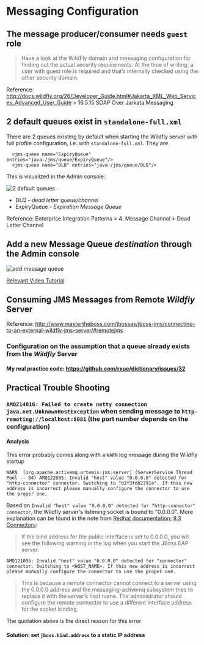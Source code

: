 # Messaging Configuration
## The message producer/consumer needs `guest` role

> Have a look at the WildFly domain and messaging configuration for finding out the actual security requirements. At the time of writing, a user with guest role is required and that’s internally checked using the other security domain. 

Reference: http://docs.wildfly.org/26/Developer_Guide.html#Jakarta_XML_Web_Services_Advanced_User_Guide > 16.5.15 SOAP Over Jarkata Messaging

## 2 default queues exist in `standalone-full.xml`
There are 2 queues existing by default when starting the Wildfly server with full profile configuration, i.e. with `standalone-full.xml`. They are

```
  <jms-queue name="ExpiryQueue" entries="java:/jms/queue/ExpiryQueue"/>
  <jms-queue name="DLQ" entries="java:/jms/queue/DLQ"/>
```

This is visualized in the Admin console:

![2 default queues](https://user-images.githubusercontent.com/3033388/174456874-0c0d403c-68e0-45a5-b6f7-7a339b4e162f.png)

 * DLQ - *dead letter queue/channel*
 * ExpiryQueue - *Expiration Message Queue*

Reference: Enterprise Integration Patterns > 4. Message Channel > Dead Letter Channel


## Add a new Message Queue *destination* through the Admin console
![add message queue](https://user-images.githubusercontent.com/3033388/174456532-652f455a-cbe4-4914-8b5f-34c148636db1.png)

[Relevant Video Tutorial](https://www.youtube.com/watch?v=StqHcny4dGc)

## Consuming JMS Messages from Remote *Wildfly* Server

Reference: http://www.mastertheboss.com/jbossas/jboss-jms/connecting-to-an-external-wildfly-jms-server/#remotejms

### Configuration on the assumption that a queue already exists from the *Wildfly* Server

#### My real practice code: https://github.com/rxue/dictionary/issues/32

## Practical Trouble Shooting
### `AMQ214016: Failed to create netty connection java.net.UnknownHostException` when sending message to `http-remoting://localhost:8081` (the port number depends on the configuration)
#### Analysis
This error probably comes along with a `WARN` log message during the Wildfly startup

```
WARN  [org.apache.activemq.artemis.jms.server] (ServerService Thread Pool -- 84) AMQ122005: Invalid "host" value "0.0.0.0" detected for "http-connector" connector. Switching to "b2f3fd82791e". If this new address is incorrect please manually configure the connector to use the proper one.
```

Based on `Invalid "host" value "0.0.0.0" detected for "http-connector" connector`, the Wildfly server's listening socket is bound to "0.0.0.0". More explanation can be found in the note from [Redhat documentation: 8.3 Connectors](https://access.redhat.com/documentation/en-us/red_hat_jboss_enterprise_application_platform/7.1/html/configuring_messaging/acceptors_and_connectors#configuring_acceptors_and_connectors):

> If the bind address for the public interface is set to 0.0.0.0, you will see the following warning in the log when you start the JBoss EAP server: 

`AMQ121005: Invalid "host" value "0.0.0.0" detected for "connector" connector. Switching to <HOST_NAME>. If this new address is incorrect please manually configure the connector to use the proper one.`

> This is because a remote connector cannot connect to a server using the 0.0.0.0 address and the messaging-activemq subsystem tries to replace it with the server’s host name. The administrator should configure the remote connector to use a different interface address for the socket binding.

The quotation above is the direct reason for this error

#### Solution: set `jboss.bind.address` to a static IP address

